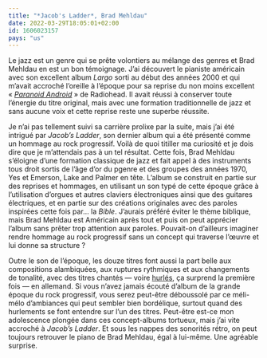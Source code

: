```yaml
---
title: "*Jacob's Ladder*, Brad Mehldau"
date: 2022-03-29T18:05:01+02:00
id: 1606023157 
pays: "us"
---
```


Le jazz est un genre qui se prête volontiers au mélange des genres et Brad Mehldau en est un bon témoignage. J’ai découvert le pianiste américain avec son excellent album *Largo* sorti au début des années 2000 et qui m’avait accroché l’oreille à l’époque pour sa reprise du non moins excellent « [*Paranoid Android*](https://www.youtube.com/watch?v=NZGQp6sWM4s) » de Radiohead. Il avait réussi à conserver toute l’énergie du titre original, mais avec une formation traditionnelle de jazz et sans aucune voix et cette reprise reste une superbe réussite.

Je n’ai pas tellement suivi sa carrière prolixe par la suite, mais j’ai été intrigué par *Jacob’s Ladder*, son dernier album qui a été présenté comme un hommage au rock progressif. Voilà de quoi titiller ma curiosité et je dois dire que je m’attendais pas à un tel résultat. Cette fois, Brad Mehldau s’éloigne d’une formation classique de jazz et fait appel à des instruments tous droit sortis de l’âge d’or du pgenre et des groupes des années 1970, Yes et Emerson, Lake and Palmer en tête. L’album se construit en partie sur des reprises et hommages, en utilisant un son typé de cette époque grâce à l’utilisation d’orgues et autres claviers électroniques ainsi que des guitares électriques, et en partie sur des créations originales avec des paroles inspirées cette fois par… la *Bible*. J’aurais préféré éviter le thème biblique, mais Brad Mehldau est Américain après tout et puis on peut apprécier l’album sans prêter trop attention aux paroles. Pouvait-on d’ailleurs imaginer rendre hommage au rock progressif sans un concept qui traverse l’œuvre et lui donne sa structure ?

Outre le son de l’époque, les douze titres font aussi la part belle aux compositions alambiquées, aux ruptures rythmiques et aux changements de tonalité, avec des titres chantés — voire [hurlés](https://www.youtube.com/watch?v=45NzyaiGOaI), ça surprend la première fois — en allemand. Si vous n’avez jamais écouté d’album de la grande époque du rock progressif, vous serez peut-être déboussolé par ce méli-mélo d’ambiances qui peut sembler bien bordélique, surtout quand des hurlements se font entendre sur l’un des titres. Peut-être est-ce mon adolescence plongée dans ces concept-albums tortueux, mais j’ai vite accroché à *Jacob’s Ladder*. Et sous les nappes des sonorités rétro, on peut toujours retrouver le piano de Brad Mehldau, égal à lui-même. Une agréable surprise.